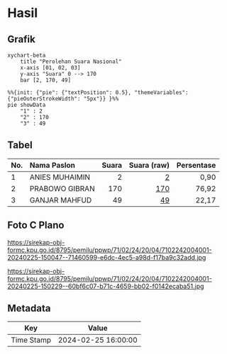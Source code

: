 # Hasil

## Grafik

```mermaid
xychart-beta
    title "Perolehan Suara Nasional"
    x-axis [01, 02, 03]
    y-axis "Suara" 0 --> 170
    bar [2, 170, 49]
```

```mermaid
%%{init: {"pie": {"textPosition": 0.5}, "themeVariables": {"pieOuterStrokeWidth": "5px"}} }%%
pie showData
    "1" : 2
    "2" : 170
    "3" : 49
```

## Tabel

| No. | Nama Paslon    | Suara | Suara (raw) | Persentase |
|:--- |:-------------- | -----:| -----------:| ----------:|
| 1   | ANIES MUHAIMIN | 2     | [2][p-1]    | 0,90       |
| 2   | PRABOWO GIBRAN | 170   | [170][p-2]  | 76,92      |
| 3   | GANJAR MAHFUD  | 49    | [49][p-3]   | 22,17      |


[p-1]: https://github.com/gigit-pemilu/pemilu-2024/blob/main/pilpres/hitung-suara/sub/71-sulawesi-utara/sub/02-minahasa/sub/24-tombariri-timur/sub/2004-lemoh-uner/sub/001-tps/sub/paslon-1.txt
[p-2]: https://github.com/gigit-pemilu/pemilu-2024/blob/main/pilpres/hitung-suara/sub/71-sulawesi-utara/sub/02-minahasa/sub/24-tombariri-timur/sub/2004-lemoh-uner/sub/001-tps/sub/paslon-2.txt
[p-3]: https://github.com/gigit-pemilu/pemilu-2024/blob/main/pilpres/hitung-suara/sub/71-sulawesi-utara/sub/02-minahasa/sub/24-tombariri-timur/sub/2004-lemoh-uner/sub/001-tps/sub/paslon-3.txt

## Foto C Plano

https://sirekap-obj-formc.kpu.go.id/8795/pemilu/ppwp/71/02/24/20/04/7102242004001-20240225-150047--71460599-e6dc-4ec5-a98d-f17ba9c32add.jpg

https://sirekap-obj-formc.kpu.go.id/8795/pemilu/ppwp/71/02/24/20/04/7102242004001-20240225-150229--60bf6c07-b71c-4659-bb02-f0142ecaba51.jpg


## Metadata

| Key        | Value               |
| ---------- | ------------------- |
| Time Stamp | 2024-02-25 16:00:00 |



